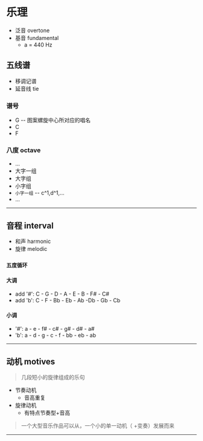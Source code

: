 # 乐理

* 泛音 overtone
* 基音 fundamental
  * a = 440 Hz

## 五线谱

* 移调记谱
* 延音线 tie

### 谱号

* G -- 图案螺旋中心所对应的唱名
* C
* F

### 八度 octave

* ...
* 大字一组
* 大字组
* 小字组
* `小字一组` -- c^1,d^1,...
* ...

---

## 音程 interval

* 和声 harmonic
* 旋律 melodic

### `五度循环`

#### 大调

* add '#': C - G - D - A - E - B - F# - C#
* add 'b': C - F - Bb - Eb - Ab -Db - Gb - Cb

#### 小调

* '#': a - e - f# - c# - g# - d# - a#
* 'b': a - d - g - c - f - bb - eb - ab

---

## 动机 motives

> 几段短小的旋律组成的乐句
* 节奏动机
  * 音高重复
* 旋律动机
  * 有特点节奏型+音高
> 一个大型音乐作品可以从，一个小的单一动机（ +变奏）发展而来

---